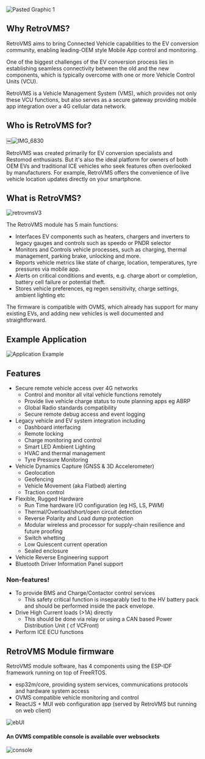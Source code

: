 ![Pasted Graphic 1](/images/retroVMS-logo.png)
## Why RetroVMS?

RetroVMS aims to bring Connected Vehicle capabilities to the EV conversion community, enabling leading-OEM style Mobile App control and monitoring.

One of the biggest challenges of the EV conversion process lies in establishing seamless connectivity between the old and the new components, which is typically overcome with one or more Vehicle Control Units (VCU).  

RetroVMS is a Vehicle Management System (VMS), which provides not only these VCU functions, but also serves as a secure gateway providing mobile app integration over a 4G cellular data network.  


## Who is RetroVMS for?

￼![IMG_6830](/images/teslarr.png)

RetroVMS was created primarily for EV conversion specialists and Restomod enthusiasts.  But it's also the ideal platform for owners of both OEM EVs and traditional ICE vehicles who seek features often overlooked by manufacturers. For example, RetroVMS offers the convenience of live vehicle location updates directly on your smartphone.


## What is RetroVMS?
![retrovmsV3](/images/retroVMS-MINI.png)

The RetroVMS module has 5 main functions:

- Interfaces EV components such as heaters, chargers and inverters to legacy gauges and controls such as speedo or PNDR selector
- Monitors and Controls vehicle processes, such as charging, thermal management, parking brake, unlocking and more. 
- Reports vehicle metrics like state of charge,  location, temperatures,  tyre pressures via mobile app.
- Alerts on critical conditions and events, e.g. charge abort or completion,  battery cell failure or potential theft.
- Stores vehicle preferences, eg regen sensitivity,  charge settings,  ambient lighting etc

The firmware is compatible with OVMS,  which already has support for many existing EVs, and adding new vehicles is well documented and straightforward. 


## Example Application

![Application Example](/images/retroVMS-app-example.png)

## Features

* Secure remote vehicle access over 4G networks
    * Control and monitor all vital vehicle functions remotely
    * Provide live vehicle charge status to route planning apps eg ABRP
    * Global Radio standards compatibility
    * Secure remote debug access and event logging
* Legacy vehicle and EV system integration including
    * Dashboard interfacing
    * Remote locking 
    * Charge monitoring and control
    * Smart LED Ambient Lighting
    * HVAC and thermal management
    * Tyre Pressure Monitoring
* Vehicle Dynamics Capture (GNSS & 3D Accelerometer)
    * Geolocation
    * Geofencing
    * Vehicle Movement (aka Flatbed) alerting
    * Traction control
* Flexible, Rugged Hardware
    * Run Time hardware I/O configuration (eg HS, LS, PWM)
    * Thermal/Overload/short/open circuit detection
    * Reverse Polarity and Load dump protection
    * Modular wireless and processor for supply-chain resilience and future proofing 
    * Switch whetting
    * Low Quiescent current operation
    * Sealed enclosure
* Vehicle Reverse Engineering support
* Bluetooth Driver Information Panel support


### Non-features!
- To provide BMS and Charge/Contactor control services
    - This safety critical function is inseparably tied to the HV battery pack and should be performed inside the pack envelope. 
- Drive High Current loads (>1A) directly
    - This should be done via relay or using a CAN based Power Distribution Unit ( cf VCFront)
- Perform ICE ECU functions


## RetroVMS Module firmware

RetroVMS module software, has 4 components using the ESP-IDF framework running on top of FreeRTOS.

- esp32m/core, providing system services, communications protocols and hardware system access
- OVMS compatible vehicle monitoring and control 
- ReactJS + MUI web configuration app (served by RetroVMS but running on web client)
  
![ebUI](/images/retroVMS-webUI.png)


#### An OVMS compatible console is available over websockets
![console](/images/retroVMS-console.png)